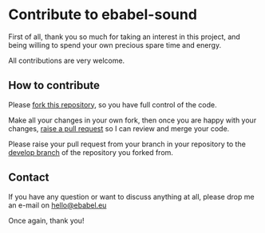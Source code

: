 # Contribute to ebabel-sound
First of all, thank you so much for taking an interest in this project, and being willing to spend your own precious spare time and energy.

All contributions are very welcome.

## How to contribute
Please [fork this repository](https://help.github.com/articles/fork-a-repo/), so you have full control of the code.

Make all your changes in your own fork, then once you are happy with your changes, [raise a pull request](https://help.github.com/articles/about-pull-requests/) so I can review and merge your code.

Please raise your pull request from your branch in your repository to the [develop branch](https://github.com/ebabel-games/ebabel-sound/tree/develop) of the repository you forked from.

## Contact
If you have any question or want to discuss anything at all, please drop me an e-mail on hello@ebabel.eu

Once again, thank you!
